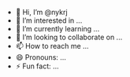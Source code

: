 - 👋 Hi, I’m @nykrj
- 👀 I’m interested in ...
- 🌱 I’m currently learning ...
- 💞️ I’m looking to collaborate on ...
- 📫 How to reach me ...
- 😄 Pronouns: ...
- ⚡ Fun fact: ...

<!---
nykrj/nykrj is a ✨ special ✨ repository because its `README.md` (this file) appears on your GitHub profile.
You can click the Preview link to take a look at your changes.
--->
